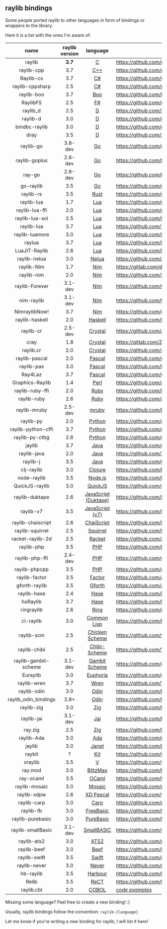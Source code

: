 ## raylib bindings

Some people ported raylib to other languages in form of bindings or wrappers to the library.

Here it is a list with the ones I'm aware of:

|  name              | raylib version | language  | repo                                                                 |
|:------------------:|:-------------: | :--------:|----------------------------------------------------------------------|
| raylib             | **3.7** | [C](https://en.wikipedia.org/wiki/C_(programming_language))    | https://github.com/raysan5/raylib    |
| raylib-cpp         | 3.7 | [C++](https://en.wikipedia.org/wiki/C%2B%2B)                             | https://github.com/robloach/raylib-cpp      |
| Raylib-cs          | 3.7 | [C#](https://en.wikipedia.org/wiki/C_Sharp_(programming_language))       | https://github.com/ChrisDill/Raylib-cs      |
| raylib-cppsharp    | 2.5 | [C#](https://en.wikipedia.org/wiki/C_Sharp_(programming_language))       | https://github.com/phxvyper/raylib-cppsharp |
| raylib-boo         | 3.7 | [Boo](http://boo-language.github.io/) | https://github.com/Rabios/raylib-boo          |
| RaylibFS           | 2.5 | [F#](https://fsharp.org/)             | https://github.com/dallinbeutler/RaylibFS     |
| raylib_d           | 2.5 | [D](https://dlang.org/)               | https://github.com/Sepheus/raylib_d     |
| raylib-d           | 3.0 | [D](https://dlang.org/)               | https://github.com/onroundit/raylib-d     |
| bindbc-raylib      | 3.0 | [D](https://dlang.org/)               | https://github.com/o3o/bindbc-raylib   |
| dray               | 3.5 | [D](https://dlang.org/)               | https://github.com/xdrie/dray       |
| raylib-go          | 3.8-dev | [Go](https://golang.org/)             | https://github.com/gen2brain/raylib-go  |
| raylib-goplus      | 2.6-dev | [Go](https://golang.org/)             | https://github.com/Lachee/raylib-goplus         |
| ray-go             | 2.6-dev | [Go](https://golang.org/)             | https://github.com/hecate-tech/ray-go     |
| go-raylib          | 3.5 | [Go](https://golang.org/)       | https://github.com/chunqian/go-raylib  |
| raylib-rs          | 3.5 | [Rust](https://www.rust-lang.org/)    | https://github.com/deltaphc/raylib-rs     |
| raylib-lua         | 1.7 | [Lua](http://www.lua.org/)            | https://github.com/raysan5/raylib-lua       |
| raylib-lua-ffi     | 2.0 | [Lua](http://www.lua.org/)            | https://github.com/raysan5/raylib/issues/693    |
| raylib-lua-sol     | 2.5 | [Lua](http://www.lua.org/)          | https://github.com/RobLoach/raylib-lua-sol     |
| raylib-lua         | 3.7 | [Lua](http://www.lua.org/)            | https://github.com/TSnake41/raylib-lua       |
| raylib-luamore     | 3.0 | [Lua](http://www.lua.org/)            | https://github.com/HDPLocust/raylib-luamore    |
| raylua             | 3.7 | [Lua](http://www.lua.org/)            | https://github.com/Rabios/raylua          |
| LuaJIT-Raylib      | 2.6 | [Lua](http://www.lua.org/)            | https://github.com/Bambofy/LuaJIT-Raylib    |
| raylib-nelua       | 3.0 | [Nelua](https://nelua.io/)            | https://github.com/Andre-LA/raylib-nelua     |
| raylib-Nim         | 1.7 | [Nim](https://nim-lang.org/)          | https://gitlab.com/define-private-public/raylib-Nim     |
| raylib-nim         | 2.0 | [Nim](https://nim-lang.org/)          | https://github.com/Skrylar/raylib-nim                  |
| raylib-Forever     | 3.1-dev | [Nim](https://nim-lang.org/)          | https://github.com/Guevara-chan/Raylib-Forever    |
| nim-raylib         | 3.1-dev | [Nim](https://nim-lang.org/)          | https://github.com/tomc1998/nim-raylib            |
| NimraylibNow!      | 3.7 | [Nim](https://nim-lang.org/)          | https://github.com/greenfork/nimraylib_now        |
| raylib-haskell     | 2.0 | [Haskell](https://www.haskell.org/)   | https://github.com/DevJac/raylib-haskell |
| raylib-cr          | 2.5-dev | [Crystal](https://crystal-lang.org/)  | https://github.com/AregevDev/raylib-cr      |
| cray               | 1.8 | [Crystal](https://crystal-lang.org/)  | https://gitlab.com/Zatherz/cray           |
| raylib.cr          | 2.0 | [Crystal](https://crystal-lang.org/)  | https://github.com/sam0x17/raylib.cr     |
| raylib-pascal      | 2.0 | [Pascal](https://en.wikipedia.org/wiki/Pascal_(programming_language))         | https://github.com/drezgames/raylib-pascal    |
| raylib-pas         | 3.0 | [Pascal](https://en.wikipedia.org/wiki/Pascal_(programming_language))         | https://github.com/tazdij/raylib-pas      |
| Ray4Laz            | 3.7 | [Pascal](https://en.wikipedia.org/wiki/Pascal_(programming_language))         | https://github.com/GuvaCode/Ray4Laz      | 
| Graphics-Raylib    | 1.4 | [Perl](https://www.perl.org/)            | https://github.com/athreef/Graphics-Raylib      |
| raylib-ruby-ffi    | 2.0 | [Ruby](https://www.ruby-lang.org/en/)    | https://github.com/D3nX/raylib-ruby-ffi      |
| raylib-ruby        | 2.6 | [Ruby](https://www.ruby-lang.org/en/)    | https://github.com/a0/raylib-ruby        |
| raylib-mruby       | 2.5-dev | [mruby](https://github.com/mruby/mruby)  | https://github.com/lihaochen910/raylib-mruby    |
| raylib-py          | 2.0 | [Python](https://www.python.org/)        | https://github.com/overdev/raylib-py       |
| raylib-python-cffi | 3.7 | [Python](https://www.python.org/)        | https://github.com/electronstudio/raylib-python-cffi    |
| raylib-py-ctbg     | 2.6 | [Python](https://www.python.org/)        | https://github.com/overdev/raylib-py-ctbg                 |
| jaylib             | 3.7 | [Java](https://en.wikipedia.org/wiki/Java_(programming_language))           | https://github.com/electronstudio/jaylib/   |
| raylib-java        | 2.0 | [Java](https://en.wikipedia.org/wiki/Java_(programming_language))           | https://github.com/XoanaIO/raylib-java   |
| raylib-j           | 3.5 | [Java](https://en.wikipedia.org/wiki/Java_(programming_language))           | https://github.com/CreedVI/Raylib-J   |
| clj-raylib         | 3.0 | [Clojure](https://clojure.org/)          | https://github.com/lsevero/clj-raylib       |
| node-raylib        | 3.5 | [Node.js](https://nodejs.org/en/)        | https://github.com/RobLoach/node-raylib     |
| QuickJS-raylib     | 3.0 | [QuickJS](https://bellard.org/quickjs/)  | https://github.com/sntg-p/QuickJS-raylib    |
| raylib-duktape     | 2.6 | [JavaScript (Duktape)](https://en.wikipedia.org/wiki/JavaScript) | https://github.com/RobLoach/raylib-duktape |
| raylib-v7          | 3.5 | [JavaScript (v7)](https://en.wikipedia.org/wiki/JavaScript)      | https://github.com/Rabios/raylib-v7        |
| raylib-chaiscript  | 2.6 | [ChaiScript](http://chaiscript.com/)     | https://github.com/RobLoach/raylib-chaiscript        |
| raylib-squirrel    | 2.5 | [Squirrel](http://www.squirrel-lang.org/)     | https://github.com/RobLoach/raylib-squirrel    |
| racket-raylib-2d   | 2.5 | [Racket](https://racket-lang.org/)       | https://github.com/arvyy/racket-raylib-2d           |
| raylib-php         | 3.5 | [PHP](https://en.wikipedia.org/wiki/PHP)      | https://github.com/joseph-montanez/raylib-php   |
| raylib-php-ffi     | 2.4-dev | [PHP](https://en.wikipedia.org/wiki/PHP)      | https://github.com/oraoto/raylib-php-ffi      |
| raylib-phpcpp      | 3.5 | [PHP](https://en.wikipedia.org/wiki/PHP)      | https://github.com/oraoto/raylib-phpcpp      |
| raylib-factor      | 3.5 | [Factor](https://factorcode.org/)        | https://github.com/ArnautDaniel/raylib-factor   |
| gforth-raylib      | 3.5 | [Gforth](https://gforth.org/)            | https://github.com/ArnautDaniel/gforth-raylib   |
| raylib-haxe        | 2.4 | [Haxe](https://haxe.org/)                | https://github.com/ibilon/raylib-haxe           |
| hxRaylib           | 3.7 | [Haxe](https://haxe.org/)                | https://github.com/ForeignSasquatch/hxRaylib    |
| ringraylib         | 2.6 | [Ring](http://ring-lang.sourceforge.net/)  | https://github.com/ringpackages/ringraylib     |
| cl-raylib          | 3.0 | [Common Lisp](https://common-lisp.net/)    | https://github.com/longlene/cl-raylib    |
| raylib-scm         | 2.5 | [Chicken Scheme](https://www.call-cc.org/) | https://github.com/yashrk/raylib-scm     |
| raylib-chibi       | 2.5 | [Chibi-Scheme](https://github.com/ashinn/chibi-scheme)   | https://github.com/VincentToups/raylib-chibi  |
| raylib-gambit-scheme | 3.1-dev | [Gambit Scheme](https://github.com/gambit/gambit)   | https://github.com/georgjz/raylib-gambit-scheme  |
| Euraylib           | 3.0 | [Euphoria](https://openeuphoria.org/)  | https://github.com/gAndy50/Euraylib          |
| raylib-wren        | 3.7 | [Wren](http://wren.io/)           | https://github.com/TSnake41/raylib-wren           |
| raylib-odin        | 3.0 | [Odin](https://odin-lang.org/)            | https://github.com/kevinw/raylib-odin     |
| raylib_odin_bindings | 3.8+ | [Odin](https://odin-lang.org/)            | https://github.com/Deathbat2190/raylib_odin_bindings     |
| raylib-zig         | 3.0 | [Zig](https://ziglang.org/)               | https://github.com/Not-Nik/raylib-zig     |
| raylib-jai         | 3.1-dev | [Jai](https://github.com/BSVino/JaiPrimer/blob/master/JaiPrimer.md)  | https://github.com/kevinw/raylib-jai   |
| ray.zig            | 2.5 | [Zig](https://ziglang.org/)               | https://github.com/BitPuffin/zig-raylib-experiments |
| raylib-Ada         | 3.0 | [Ada](https://www.adacore.com/about-ada)  | https://github.com/mimo/raylib-Ada        |
| jaylib             | 3.0 | [Janet](https://janet-lang.org/)          | https://github.com/janet-lang/jaylib      |
| raykit             | ? | [Kit](https://www.kitlang.org/)           | https://github.com/Gamerfiend/raykit      |
| vraylib            | 3.5 | [V](https://vlang.io/)                    | https://github.com/waotzi/vraylib      |
| ray.mod            | 3.0 | [BlitzMax](https://blitzmax.org/)         | https://github.com/bmx-ng/ray.mod         |
| ray-ocaml          | 3.5 | [OCaml](https://ocaml.org/)               | https://github.com/tjammer/raylib-ocaml   |
| raylib-mosaic      | 3.0 | [Mosaic](https://github.com/sal55/langs/tree/master/Mosaic)     | https://github.com/pluckyporcupine/raylib-mosaic   |
| raylib-xdpw        | 2.6 | [XD Pascal](https://github.com/vtereshkov/xdpw)     | https://github.com/vtereshkov/raylib-xdpw   |
| raylib-carp        | 3.0 | [Carp](https://github.com/carp-lang/Carp)           | https://github.com/pluckyporcupine/raylib-carp   |
| raylib-fb          | 3.0 | [FreeBasic](https://www.freebasic.net/)    | https://github.com/IchMagBier/raylib-fb  |
| raylib-purebasic   | 3.0 | [PureBasic](https://www.purebasic.com/)    | https://github.com/D-a-n-i-l-o/raylib-purebasic   |
| raylib-smallBasic  | 3.1-dev | [SmallBASIC](https://github.com/smallbasic/SmallBASIC) | https://github.com/smallbasic/smallbasic.plugins/tree/master/raylib |
| raylib-ats2        | 3.0 | [ATS2](http://www.ats-lang.org/)           | https://github.com/mephistopheles-8/raylib-ats2      |
| raylib-beef        | 3.0 | [Beef](https://www.beeflang.org/)          | https://github.com/M0n7y5/raylib-beef    |
| raylib-swift       | 3.5 | [Swift](https://swift.org/)                | https://github.com/conifer-dev/raylib-swift |
| raylib-never       | 3.0 | [Never](https://github.com/never-lang/never) | https://github.com/never-lang/raylib-never |
| hb-raylib          | 3.5 | [Harbour](https://harbour.github.io)                 | https://github.com/MarcosLeonardoMendezGerencir/hb-raylib |
| Relib              | 3.5 | [ReCT](https://github.com/RedCubeDev-ByteSpace/ReCT) | https://github.com/RedCubeDev-ByteSpace/Relib |
| raylib.cbl         | 2.0 | [COBOL](https://en.wikipedia.org/wiki/COBOL)        | *[code examples](https://github.com/Martinfx/Cobol/tree/master/OpenCobol/Games/raylib)* |

 
Missing some language? Feel free to create a new binding! :)

Usually, raylib bindings follow the convention: `raylib-{language}`

Let me know if you're writing a new binding for raylib, I will list it here!
